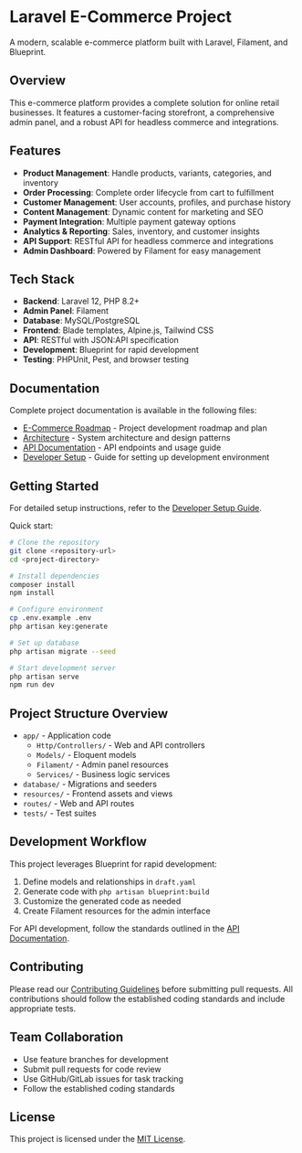 # Laravel E-Commerce Project

A modern, scalable e-commerce platform built with Laravel, Filament, and Blueprint.

## Overview

This e-commerce platform provides a complete solution for online retail businesses. It features a customer-facing storefront, a comprehensive admin panel, and a robust API for headless commerce and integrations.

## Features

- **Product Management**: Handle products, variants, categories, and inventory
- **Order Processing**: Complete order lifecycle from cart to fulfillment
- **Customer Management**: User accounts, profiles, and purchase history
- **Content Management**: Dynamic content for marketing and SEO
- **Payment Integration**: Multiple payment gateway options
- **Analytics & Reporting**: Sales, inventory, and customer insights
- **API Support**: RESTful API for headless commerce and integrations
- **Admin Dashboard**: Powered by Filament for easy management

## Tech Stack

- **Backend**: Laravel 12, PHP 8.2+
- **Admin Panel**: Filament
- **Database**: MySQL/PostgreSQL
- **Frontend**: Blade templates, Alpine.js, Tailwind CSS
- **API**: RESTful with JSON:API specification
- **Development**: Blueprint for rapid development
- **Testing**: PHPUnit, Pest, and browser testing

## Documentation

Complete project documentation is available in the following files:

- [E-Commerce Roadmap](./Docs-Ecommerce/ECOMMERCE-ROADMAP.md) - Project development roadmap and plan
- [Architecture](./Docs-Ecommerce/ARCHITECTURE.md) - System architecture and design patterns
- [API Documentation](./Docs-Ecommerce/API-DOCUMENTATION.md) - API endpoints and usage guide
- [Developer Setup](./Docs-Ecommerce/DEVELOPER-SETUP.md) - Guide for setting up development environment

## Getting Started

For detailed setup instructions, refer to the [Developer Setup Guide](./Docs-Ecommerce/DEVELOPER-SETUP.md).

Quick start:

```bash
# Clone the repository
git clone <repository-url>
cd <project-directory>

# Install dependencies
composer install
npm install

# Configure environment
cp .env.example .env
php artisan key:generate

# Set up database
php artisan migrate --seed

# Start development server
php artisan serve
npm run dev
```

## Project Structure Overview

- `app/` - Application code
  - `Http/Controllers/` - Web and API controllers
  - `Models/` - Eloquent models
  - `Filament/` - Admin panel resources
  - `Services/` - Business logic services
- `database/` - Migrations and seeders
- `resources/` - Frontend assets and views
- `routes/` - Web and API routes
- `tests/` - Test suites

## Development Workflow

This project leverages Blueprint for rapid development:

1. Define models and relationships in `draft.yaml`
2. Generate code with `php artisan blueprint:build`
3. Customize the generated code as needed
4. Create Filament resources for the admin interface

For API development, follow the standards outlined in the [API Documentation](./API-DOCUMENTATION.md).

## Contributing

Please read our [Contributing Guidelines](./CONTRIBUTING.md) before submitting pull requests. All contributions should follow the established coding standards and include appropriate tests.

## Team Collaboration

- Use feature branches for development
- Submit pull requests for code review
- Use GitHub/GitLab issues for task tracking
- Follow the established coding standards

## License

This project is licensed under the [MIT License](./LICENSE). 